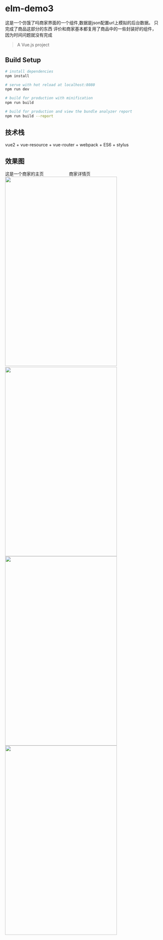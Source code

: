 # elm-demo3
 这是一个仿饿了吗商家界面的一个组件,数据是json配置url上模拟的后台数据。
 只完成了商品这部分的东西
 评价和商家基本都复用了商品中的一些封装好的组件，因为时间问题就没有完成
> A Vue.js project

## Build Setup

``` bash
# install dependencies
npm install

# serve with hot reload at localhost:8080
npm run dev

# build for production with minification
npm run build

# build for production and view the bundle analyzer report
npm run build --report
```

## 技术栈
vue2 + vue-resource + vue-router + webpack + ES6 + stylus

## 效果图
这是一个商家的主页                     商家详情页
<img src="https://github.com/Ljhandnds123/elm-demo2/blob/master/pic/主页.png" width="365" height="619"/>  <img src="https://github.com/Ljhandnds123/elm-demo2/blob/master/pic/商家详情页.png" width="365" height="619"/>
<img src="https://github.com/Ljhandnds123/elm-demo2/blob/master/pic/2017-09-11 231353.png" width="365" height="619"/><img src="https://github.com/Ljhandnds123/elm-demo2/blob/master/pic/2017-09-11 232522.png" width="365" height="619"/>
